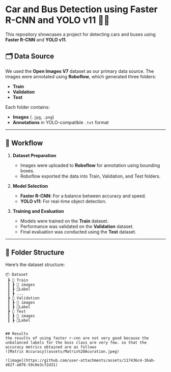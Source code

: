 # Car and Bus Detection using Faster R-CNN and YOLO v11 🚗🚌  

This repository showcases a project for detecting cars and buses using **Faster R-CNN** and **YOLO v11**.  

## 🗂️ Data Source  
We used the **Open Images V7** dataset as our primary data source. The images were annotated using **Roboflow**, which generated three folders:  
- **Train**  
- **Validation**  
- **Test**  

Each folder contains:  
- **Images** (`.jpg`, `.png`)  
- **Annotations** in YOLO-compatible `.txt` format  

---

## 🚀 Workflow  

1. **Dataset Preparation**  
   - Images were uploaded to **Roboflow** for annotation using bounding boxes.  
   - Roboflow exported the data into Train, Validation, and Test folders.  

2. **Model Selection**  
   - **Faster R-CNN**: For a balance between accuracy and speed.  
   - **YOLO v11**: For real-time object detection.  

3. **Training and Evaluation**  
   - Models were trained on the **Train** dataset.  
   - Performance was validated on the **Validation** dataset.  
   - Final evaluation was conducted using the **Test** dataset.  

---

## 📁 Folder Structure  

Here’s the dataset structure:  

```plaintext
📦 Dataset
 ┣ 📂 Train
 ┃ ┣ 📂 images
 ┃ ┣ 📂Label
 ┃ ┣ ...
 ┣ 📂 Validation
 ┃ ┣ 📂 images
 ┃ ┣ 📂Label
 ┣ 📂 Test
 ┃ ┣ 📂 images
 ┃ ┣ 📂Label


## Results
the results of using faster r-cnn are not very good because the unbalanced labels for the buss class are very few. so that the accuracy metrics obtained are as follows
![Matrix Accuracy](assets/Matrix%20Acuration.jpeg)

![image](https://github.com/user-attachments/assets/117436c4-36ab-462f-a076-59c0e3cf2d31)



